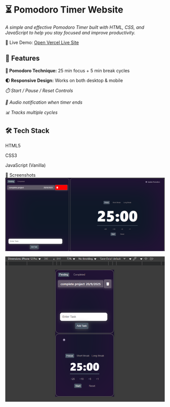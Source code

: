 # ⏳ Pomodoro Timer Website

*A simple and effective Pomodoro Timer built with HTML, CSS, and JavaScript to help you stay focused and improve productivity.*

🔗 Live Demo: [Open Vercel Live Site](https://your-vercel-link.com)


## 🚀 Features

**🎯 Pomodoro Technique:** 25 min focus + 5 min break cycles

**🌓 Responsive Design:** Works on both desktop & mobile

*⏱️ Start / Pause / Reset Controls*

*🔔 Audio notification when timer ends*

*📊 Tracks multiple cycles*

## 🛠️ Tech Stack

HTML5

CSS3

JavaScript (Vanilla)

📸 Screenshots
![Desktop Screenshot](./Private/dekstop.png)

![Mobile Screenshot](./Private/mobile.png)

